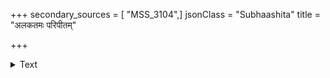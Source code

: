 +++
secondary_sources = [ "MSS_3104",]
jsonClass = "Subhaashita"
title = "अलकतमः परिपीतम्"

+++

<details><summary>Text</summary>

अलकतमः परिपीतं सुस्मितसुषमापुरस्कृतं मधुरम्।  
को न सुधानिधिसहजं सुमुखि मुखं हन्त संमनुताम्॥
</details>
